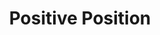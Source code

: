 ---
title: "Positive Position"
category: "simplicity"
icon: "map-pin"
situations: ["anticipation", "efficiency"]
animation: "slideInUp"
weight: 25
draft: false
quote: "If I have to make a tackle then I have already made a mistake."
quoteAuthor: "Paolo Maldini"
quoteContext: "When Maldini reflects on tackling as evidence of a prior mistake, he's describing the essence of Positive Position. His legendary defending came not from desperate interventions but from positioning himself so intelligently that problems never developed. By focusing on proactive positioning rather than reactive tackling, he simplified defending to its elegant core."
principle: "**Positive Position**: The most effective solutions happen before problems fully develop. By focusing on intelligent positioning rather than spectacular interventions, you can solve football challenges with minimal effort and maximum efficiency."
practice: "In your next match, prioritize your starting position before each developing play. Before the ball arrives in your area, take a moment to scan and position yourself optimally in relation to teammates, opponents, and space. Notice how good initial positioning reduces the need for last-second adjustments or recovery actions."
reflection: "When have you experienced moments where your positioning made challenging situations suddenly simple? What prevented a problem from developing in the first place?"
---